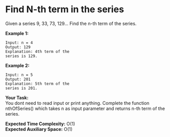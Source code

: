 # Find N-th term in the series

Given a series 9, 33, 73, 129...  Find the n-th term of the series.

**Example 1:**
```
Input: n = 4
Output: 129
Explanation: 4th term of the 
series is 129.
```
**Example 2:**
```
Input: n = 5
Output: 201
Explanation: 5th term of the
series is 201.
```
**Your Task:**<br>
You dont need to read input or print anything. Complete the function nthOfSeries() which takes n as input parameter and returns n-th term of the series.

**Expected Time Complexity:** O(1)<br>
**Expected Auxiliary Space:** O(1)
